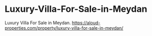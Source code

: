 # Luxury-Villa-For-Sale-in-Meydan
Luxury Villa For Sale in Meydan.   https://aloud-properties.com/property/luxury-villa-for-sale-in-meydan/
